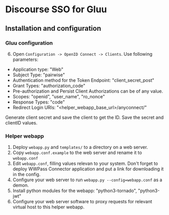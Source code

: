 # Discourse SSO for Gluu

## Installation and configuration


### Gluu configuration
6. Open `Configuration -> OpenID Connect -> Clients`. Use following parameters:
  - Application type: "Web"
  - Subject Type: "pairwise"
  - Authentication method for the Token Endpoint: "client_secret_post"
  - Grant Types: "authorization_code"
  - Pre-authorization and Persist Client Authorizations can be of any value.
  - Scopes: "openid", "user_name", "ro_nonce"
  - Response Types: "code"
  - Redirect Login URIs: "<helper_webapp_base_url>/anyconnect/"

Generate client secret and save the client to get the ID.
Save the secret and clientID values.

### Helper webapp
1. Deploy `webapp.py` and `templates/` to a directory on a web server.
2. Copy `webapp.conf.example` to the web server and rename it to `webapp.conf`
3. Edit `webapp.conf`, filling values relevan to your system. Don't forget to deploy WWPass Connector application and put a link for downloading it in the config.
4. Configure your web server to run `webapp.py --config=webapp.conf` as a demon.
5. Install python modules for the webapp: "python3-tornado", "python3-jwt"
6. Configure your web server software to proxy requests for relevant virtual host to this helper webapp.



